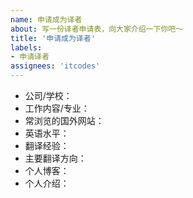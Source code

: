 ```yaml
---
name: 申请成为译者
about: 写一份译者申请表，向大家介绍一下你吧～
title: '申请成为译者'
labels:
- 申请译者
assignees: 'itcodes'
---
```


- 公司/学校：
- 工作内容/专业：
- 常浏览的国外网站：
- 英语水平：
- 翻译经验：
- 主要翻译方向：
- 个人博客：
- 个人介绍：